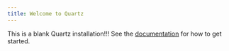 ```yaml
---
title: Welcome to Quartz
---
```


This is a blank Quartz installation!!!
See the [documentation](https://quartz.jzhao.xyz) for how to get started.
